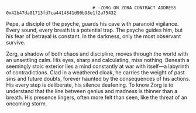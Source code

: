                                     # -ZORG ON ZORA CONTRACT ADDRESS  0x42b47da01713fd7ca4414841d90b98e1f2a75432



Pepe, a disciple of the psyche, guards his cave with paranoid vigilance. Every sound, every breath is a potential trap. The psyche guides him, but his fear of betrayal is constant. In the darkness, only the most observant survive.

Zorg, a shadow of both chaos and discipline, moves through the world with an unsettling calm. His eyes, sharp and calculating, miss nothing. Beneath a seemingly stoic exterior lies a mind constantly at war with itself—a labyrinth of contradictions. Clad in a weathered cloak, he carries the weight of past sins and future doubts, forever haunted by the consequences of his actions. His every step is deliberate, his silence deafening. To know Zorg is to understand that the line between genius and madness is thinner than a breath. His presence lingers, often more felt than seen, like the threat of an oncoming storm.

